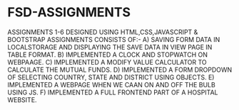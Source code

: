 # FSD-ASSIGNMENTS
ASSIGNMENTS 1-6 DESIGNED USING HTML,CSS,JAVASCRIPT &amp; BOOTSTRAP
ASSIGNMENTS CONSISTS OF:-
A) SAVING FORM DATA IN LOCALSTORAGE AND DISPLAYING THE SAVE DATA IN VIEW PAGE IN TABLE FORMAT.
B) IMPLEMENTED A CLOCK AND STOPWATCH ON WEBPAAGE.
C) IMPLEMENTED A MODIFY VALUE CALCULATOR TO CALCULATE THE MUTUAL FUNDS.
D) IMPLEMENTED A FORM DROPDOWN OF SELECTING COUNTRY, STATE AND DISTRICT USING OBJECTS.
E) IMPLEMENTED A WEBPAGE WHEN WE CAAN ON AND OFF THE BULB USING JS.
F) IMPLEMENTED A FULL FRONTEND PART OF A HOSPITAL WEBSITE.
